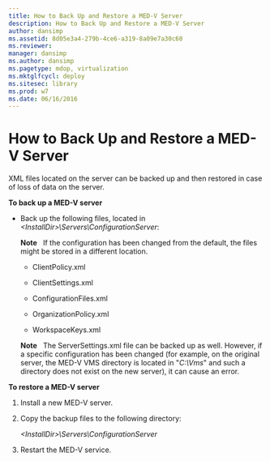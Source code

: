 ```yaml
---
title: How to Back Up and Restore a MED-V Server
description: How to Back Up and Restore a MED-V Server
author: dansimp
ms.assetid: 8d05e3a4-279b-4ce6-a319-8a09e7a30c60
ms.reviewer: 
manager: dansimp
ms.author: dansimp
ms.pagetype: mdop, virtualization
ms.mktglfcycl: deploy
ms.sitesec: library
ms.prod: w7
ms.date: 06/16/2016
---
```



# How to Back Up and Restore a MED-V Server


XML files located on the server can be backed up and then restored in case of loss of data on the server.

**To back up a MED-V server**

-   Back up the following files, located in *&lt;InstallDir&gt;\\Servers\\ConfigurationServer*:

    **Note**  
    If the configuration has been changed from the default, the files might be stored in a different location.

     

    -   ClientPolicy.xml

    -   ClientSettings.xml

    -   ConfigurationFiles.xml

    -   OrganizationPolicy.xml

    -   WorkspaceKeys.xml

    **Note**  
    The ServerSettings.xml file can be backed up as well. However, if a specific configuration has been changed (for example, on the original server, the MED-V VMS directory is located in "*C:\\Vms*" and such a directory does not exist on the new server), it can cause an error.

     

**To restore a MED-V server**

1.  Install a new MED-V server.

2.  Copy the backup files to the following directory:

    *&lt;InstallDir&gt;\\Servers\\ConfigurationServer*

3.  Restart the MED-V service.

 

 





